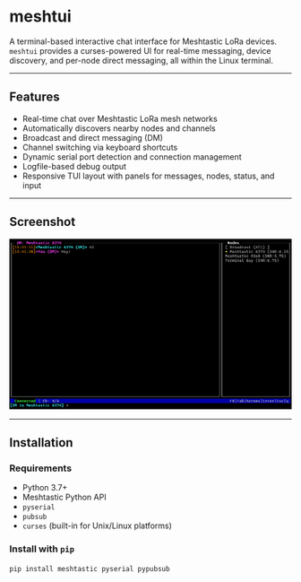 # meshtui

A terminal-based interactive chat interface for Meshtastic LoRa devices. `meshtui` provides a curses-powered UI for real-time messaging, device discovery, and per-node direct messaging, all within the Linux terminal.

---

## Features

- Real-time chat over Meshtastic LoRa mesh networks
- Automatically discovers nearby nodes and channels
- Broadcast and direct messaging (DM)
- Channel switching via keyboard shortcuts
- Dynamic serial port detection and connection management
- Logfile-based debug output
- Responsive TUI layout with panels for messages, nodes, status, and input

---

## Screenshot

![Screenshot](screenshots/meshtui-preview.png)

---

## Installation

### Requirements

- Python 3.7+
- Meshtastic Python API
- `pyserial`
- `pubsub`
- `curses` (built-in for Unix/Linux platforms)

### Install with `pip`

```bash
pip install meshtastic pyserial pypubsub

